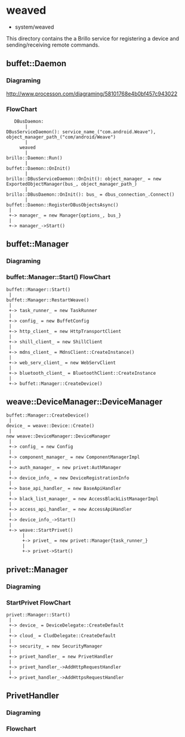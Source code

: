 weaved
========================================

* system/weaved

This directory contains the a Brillo service for registering a device and
sending/receiving remote commands.

buffet::Daemon
----------------------------------------

### Diagraming

http://www.processon.com/diagraming/58101768e4b0bf457c943022

### FlowChart

```
   DBusDaemon:
       |
DBusServiceDaemon(): service_name_("com.android.Weave"), object_manager_path_("com/android/Weave")
       |
     weaved
       |
brillo::Daemon::Run()
       |
buffet::Daemon::OnInit()
       |
brillo::DBusServiceDaemon::OnInit(): object_manager_ = new ExportedObjectManager(bus_, object_manager_path_)
       |
brillo::DBusDaemon::OnInit(): bus_ = dbus_connection_.Connect()
       |
buffet::Daemon::RegisterDBusObjectsAsync()
 |
 +-> manager_ = new Manager{options_, bus_}
 |
 +-> manager_->Start()
```

buffet::Manager
----------------------------------------

### Diagraming

### buffet::Manager::Start() FlowChart

```
buffet::Manager::Start()
 |
buffet::Manager::RestartWeave()
 |
 +-> task_runner_ = new TaskRunner
 |
 +-> config_ = new BuffetConfig
 |
 +-> http_client_ = new HttpTransportClient
 |
 +-> shill_client_ = new ShillClient
 |
 +-> mdns_client_ = MdnsClient::CreateInstance()
 |
 +-> web_serv_client_ = new WebServClient
 |
 +-> bluetooth_client_ = BluetoothClient::CreateInstance
 |
 +-> buffet::Manager::CreateDevice()
```

weave::DeviceManager::DeviceManager
----------------------------------------

```
buffet::Manager::CreateDevice()
 |
device_ = weave::Device::Create()
 |
new weave::DeviceManager::DeviceManager
 |
 +-> config_ = new Config
 |
 +-> component_manager_ = new ComponentManagerImpl
 |
 +-> auth_manager_ = new privet:AuthManager
 |
 +-> device_info_ = new DeviceRegistrationInfo
 |
 +-> base_api_handler_ = new BaseApiHandler
 |
 +-> black_list_manager_ = new AccessBlackListManagerImpl
 |
 +-> access_api_handler_ = new AccessApiHandler
 |
 +-> device_info_->Start()
 |
 +-> weave::StartPrivet()
      |
      +-> privet_ = new privet::Manager{task_runner_}
      |
      +-> privet->Start()
```

privet::Manager
----------------------------------------

### Diagraming

### StartPrivet FlowChart

```
privet::Manager::Start()
 |
 +-> device_ = DeviceDelegate::CreateDefault
 |
 +-> cloud_ = CludDelegate::CreateDefault
 |
 +-> security_ = new SecurityManager
 |
 +-> privet_handler_ = new PrivetHandler
 |
 +-> privet_handler_->AddHttpRequestHandler
 |
 +-> privet_handler_->AddHttpsRequestHandler
```

PrivetHandler
----------------------------------------

### Diagraming


### Flowchart

```
```
